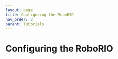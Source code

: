 ```yaml
---
layout: page
title: Configuring the RoboRIO
nav_order: 2
parent: Tutorials
---
```


# Configuring the RoboRIO
